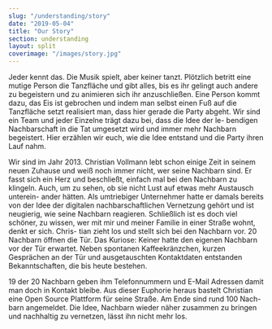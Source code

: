 ```yaml
---
slug: "/understanding/story"
date: "2019-05-04"
title: "Our Story"
section: understanding
layout: split
coverimage: "/images/story.jpg"
---
```


<p>Jeder kennt das. Die Musik spielt, aber keiner tanzt. Plötzlich betritt eine mutige Person die Tanzfläche und gibt alles, bis es ihr gelingt auch andere zu begeistern und zu animieren sich ihr anzuschließen. Eine Person kommt dazu, das Eis ist gebrochen und indem man selbst einen Fuß auf die Tanzfläche setzt realisiert man, dass hier gerade die Party abgeht. Wir sind ein Team und jeder Einzelne trägt dazu bei, dass die Idee der le- bendigen Nachbarschaft in die Tat umgesetzt wird und immer mehr Nachbarn begeistert. Hier erzählen wir euch, wie die Idee entstand und die Party ihren Lauf nahm.</p>

<p>Wir sind im Jahr 2013. Christian Vollmann lebt schon einige Zeit in seinem neuen Zuhause und weiß noch immer nicht, wer seine Nachbarn sind. Er fasst sich ein Herz und beschließt, einfach mal bei den Nachbarn zu klingeln. Auch, um zu sehen, ob sie nicht Lust auf etwas mehr Austausch unterein- ander hätten. Als umtriebiger Unternehmer hatte er damals bereits von der Idee der digitalen nachbarschaftlichen Vernetzung gehört und ist neugierig, wie seine Nachbarn reagieren. Schließlich ist es doch viel schöner, zu wissen, wer mit mir und meiner Familie in einer Straße wohnt, denkt er sich. Chris- tian zieht los und stellt sich bei den Nachbarn vor. 20 Nachbarn öffnen die Tür. Das Kuriose: Keiner hatte den eigenen Nachbarn vor der Tür erwartet. Neben spontanen Kaffeekränzchen, kurzen Gesprächen an der Tür und ausgetauschten Kontaktdaten entstanden Bekanntschaften, die bis heute bestehen.</p>
    
<p>19 der 20 Nachbarn geben ihm Telefonnummern und E-Mail Adressen damit man doch in Kontakt bleibe. Aus dieser Euphorie heraus bastelt Christian eine Open Source Plattform für seine Straße. Am Ende sind rund 100 Nach- barn angemeldet. Die Idee, Nachbarn wieder näher zusammen zu bringen und nachhaltig zu vernetzen, lässt ihn nicht mehr los.</p>